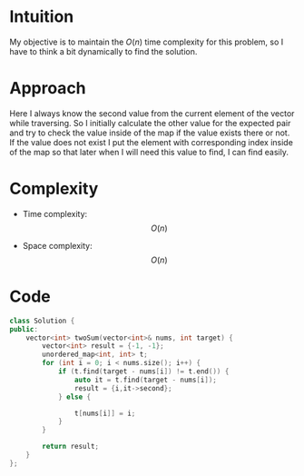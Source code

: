 # Intuition
My objective is to maintain the $O(n)$ time complexity for this problem, so I have to think a bit dynamically to find the solution. 

# Approach
Here I always know the second value from the current element of the vector while traversing. So I initially calculate the other value for the expected pair and try to check the value inside of the map if the value exists there or not. If the value does not exist I put the element with corresponding index inside of the map so that later when I will need this value to find, I can find easily.

# Complexity
- Time complexity: $$O(n)$$

- Space complexity: $$O(n)$$

# Code
```cpp []
class Solution {
public:
    vector<int> twoSum(vector<int>& nums, int target) {
        vector<int> result = {-1, -1};
        unordered_map<int, int> t;
        for (int i = 0; i < nums.size(); i++) {
            if (t.find(target - nums[i]) != t.end()) {
                auto it = t.find(target - nums[i]);
                result = {i,it->second};
            } else {

                t[nums[i]] = i;
            }
        }

        return result;
    }
};
```